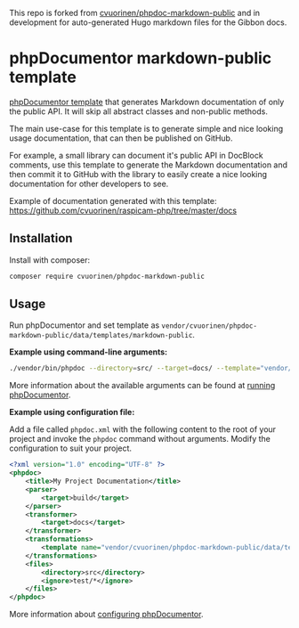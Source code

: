 This repo is forked from [cvuorinen/phpdoc-markdown-public](https://github.com/cvuorinen/phpdoc-markdown-public) and in development for auto-generated Hugo markdown files for the Gibbon docs.

# phpDocumentor markdown-public template

[phpDocumentor template](http://www.phpdoc.org/docs/latest/getting-started/changing-the-look-and-feel.html) that generates Markdown documentation of only the public API. It will skip all abstract classes and non-public methods.

The main use-case for this template is to generate simple and nice looking usage documentation, that can then be published on GitHub.

For example, a small library can document it's public API in DocBlock comments, use this template to generate the Markdown documentation and then commit it to GitHub with the library to easily create a nice looking documentation for other developers to see.

Example of documentation generated with this template: https://github.com/cvuorinen/raspicam-php/tree/master/docs

## Installation

Install with composer:

```bash
composer require cvuorinen/phpdoc-markdown-public
```

## Usage

Run phpDocumentor and set template as `vendor/cvuorinen/phpdoc-markdown-public/data/templates/markdown-public`.

**Example using command-line arguments:**

```bash
./vendor/bin/phpdoc --directory=src/ --target=docs/ --template="vendor/cvuorinen/phpdoc-markdown-public/data/templates/markdown-public" --title="My Project Documentation"
```

More information about the available arguments can be found at [running phpDocumentor](http://www.phpdoc.org/docs/latest/guides/running-phpdocumentor.html).

**Example using configuration file:**

Add a file called `phpdoc.xml` with the following content to the root of your project and invoke the `phpdoc` command without arguments. Modify the configuration to suit your project.

```xml
<?xml version="1.0" encoding="UTF-8" ?>
<phpdoc>
    <title>My Project Documentation</title>
    <parser>
        <target>build</target>
    </parser>
    <transformer>
        <target>docs</target>
    </transformer>
    <transformations>
        <template name="vendor/cvuorinen/phpdoc-markdown-public/data/templates/markdown-public" />
    </transformations>
    <files>
        <directory>src</directory>
        <ignore>test/*</ignore>
    </files>
</phpdoc>
```

More information about [configuring phpDocumentor](http://www.phpdoc.org/docs/latest/references/configuration.html).
